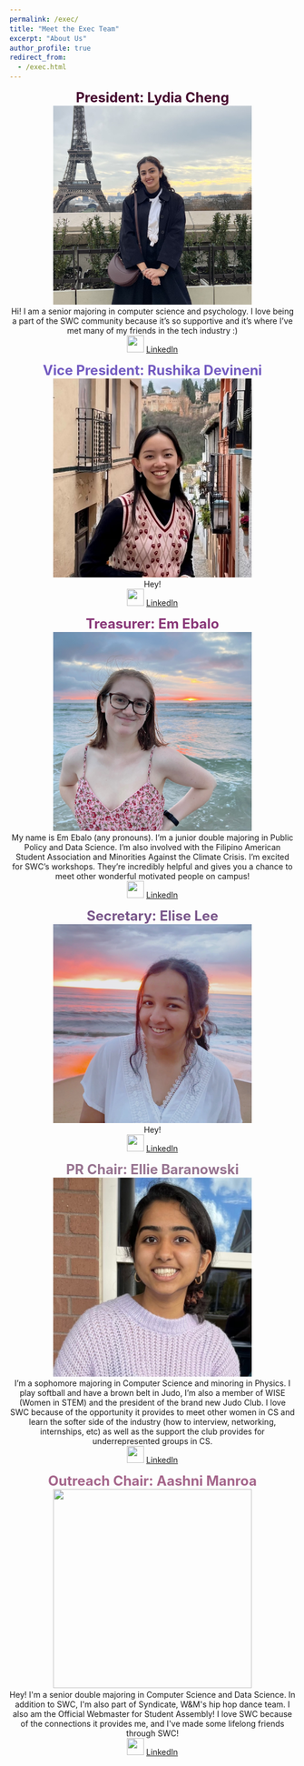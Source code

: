 ```yaml
---
permalink: /exec/
title: "Meet the Exec Team"
excerpt: "About Us"
author_profile: true
redirect_from: 
  - /exec.html
--- 
```

<p align="center" >
  <font size = "5"> <span style = "color: #45062E"> <b> President: Lydia Cheng </b> </span> </font> <br>
  <img src= "/images/aashni_2023.jpg" width="350" height="350" > 
  
  <br>
  Hi! I am a senior majoring in computer science and psychology. I love being a part of the SWC community because it’s so supportive and it’s where I’ve met many of my friends in the tech industry :)
  <br>
  <img src="https://cdn-icons-png.flaticon.com/512/174/174857.png" width="30" height="30"> 
  <a href="https://www.linkedin.com/in/lydia-cheng-09a4101b3"> LinkedIn </a>
</p>

<p align="center">
  <font size = "5"> <span style = "color: #725AC1"> <b> Vice President: Rushika Devineni </b> </span> </font> <br> 
  <img src= "/images/lydia_2023.jpg" width="350" height="350" > 
  
  <br>
  Hey! 
  <br>
  <img src="https://cdn-icons-png.flaticon.com/512/174/174857.png" width="30" height="30"> 
  <a href="https://www.linkedin.com/in/rushika-devineni-2012ab1b2/"> LinkedIn </a>
  </p>

<p align="center">
  <font size = "5"> <span style = "color: #883677"> <b> Treasurer: Em Ebalo </b> </span> </font> <br> 
  <img src= "/images/caroline_2023.jpg" width="350" height="350" >

  <br>
  My name is Em Ebalo (any pronouns). I’m a junior double majoring in Public Policy and Data Science. I’m also involved with the Filipino American Student Association and Minorities Against the Climate Crisis. I’m excited for SWC’s workshops. They’re incredibly helpful and gives you a chance to meet other wonderful motivated people on campus!
  <br>
  <img src="https://cdn-icons-png.flaticon.com/512/174/174857.png" width="30" height="30"> 
  <a href="https://www.linkedin.com/in/emily-ebalo/"> LinkedIn </a>
  </p>

<p align="center">
  <font size = "5"> <span style = "color: #785589"> <b> Secretary: Elise Lee </b> </span> </font> <br> 
  <img src= "/images/grishma_2023.jpg" width="350" height="350" >

  <br>
  Hey!
  <br>
  <img src="https://cdn-icons-png.flaticon.com/512/174/174857.png" width="30" height="30"> 
  <a href="https://www.linkedin.com/in/elise-lee-2024/"> LinkedIn </a>
  
  </p>


<p align="center">
  <font size = "5"> <span style = "color: #977390"> <b> PR Chair: Ellie Baranowski </b> </span> </font> <br> 
  <img src= "/images/rushika_2023.jpg" width="350" height="350" >

  <br>
  I’m a sophomore majoring in Computer Science and minoring in Physics. I play softball and have a brown belt in Judo, I’m also a member of WISE (Women in STEM) and the president of the brand new Judo Club. I love SWC because of the opportunity it provides to meet other women in CS and learn the softer side of the industry (how to interview, networking, internships, etc) as well as the support the club provides for underrepresented groups in CS.
  <br>
  <img src="https://cdn-icons-png.flaticon.com/512/174/174857.png" width="30" height="30"> 
  <a href="https://www.linkedin.com/in/eleanora-baranowski"> LinkedIn </a>
  </p>

<p align="center">
  <font size = "5"> <span style = "color: #A5668B"> <b> Outreach Chair: Aashni Manroa </b> </span> </font> <br> 
  <img src= "/images/kaitlyn_2023.jpg" width="350" height="350" >
  
  <br>
  Hey! I'm a senior double majoring in Computer Science and Data Science. In addition to SWC, I'm also part of Syndicate, W&M's hip hop dance team. I also am the Official Webmaster for Student Assembly! I love SWC because of the connections it provides me, and I've made some lifelong friends through SWC! 
  <br>
  <img src="https://cdn-icons-png.flaticon.com/512/174/174857.png" width="30" height="30"> 
  <a href="https://www.linkedin.com/in/aashni-manroa/"> LinkedIn </a>
  </p>


